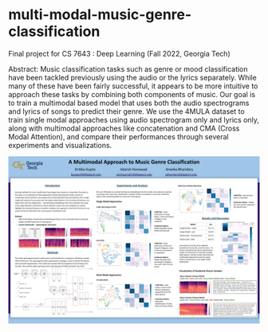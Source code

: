 # multi-modal-music-genre-classification

Final project for CS 7643 : Deep Learning (Fall 2022, Georgia Tech)

Abstract: Music classification tasks such as genre or mood classification have been tackled previously using the audio or the lyrics separately. While many of these have been fairly successful, it appears to be more intuitive to approach these tasks by combining both components of music. Our goal is to train a multimodal based model that uses both the audio spectrograms and lyrics of songs to predict their genre. We use the 4MULA dataset to train single modal approaches using audio spectrogram only and lyrics only, along with multimodal approaches like concatenation and CMA (Cross Modal Attention), and compare their performances through several experiments and visualizations.

![alt text](poster.png)

